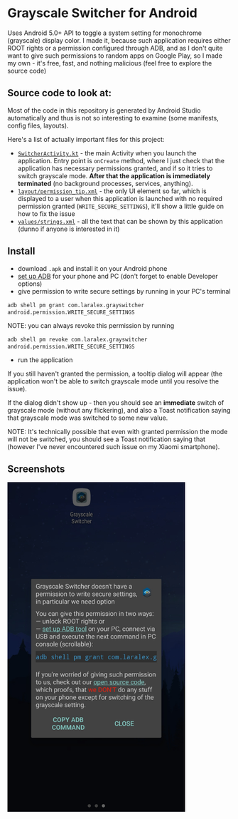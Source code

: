 # Grayscale Switcher for Android
Uses Android 5.0+ API to toggle a system setting for monochrome (grayscale) display color. 
I made it, because such application requires either ROOT rights or a permission configured through ADB,
and as I don't quite want to give such permissions to random apps on Google Play, so I made my own - it's free, fast, and nothing malicious (feel free to explore the source code)  

## Source code to look at:
Most of the code in this repository is generated by Android Studio automatically and thus is not so interesting to examine (some manifests, config files, layouts). 

Here's a list of actually important files for this project:
* [`SwitcherActivity.kt`](app/src/main/java/com/laralex/grayswitcher/SwitcherActivity.kt) - the main Activity when you launch the application. 
Entry point is `onCreate` method, where I just check that the application has necessary permissions granted, and if so it tries to switch grayscale mode.
**After that the application is immediately terminated** (no background processes, services, anything).
* [`layout/permission_tip.xml`](app/src/main/res/layout/permission_tip.xml) - the only UI element so far, 
which is displayed to a user when this application is launched with no required permission granted (`WRITE_SECURE_SETTINGS`),
it'll show a little guide on how to fix the issue
* [`values/strings.xml`](app/src/main/res/values/strings.xml) - all the text that can be shown by this application (dunno if anyone is interested in it)

## Install
* download `.apk` and install it on your Android phone
* [set up ADB](https://tasker.joaoapps.com/userguide/en/help/ah_adb_setup.html) for your phone and PC (don't forget to enable Developer options)
* give permission to write secure settings by running in your PC's terminal
```
adb shell pm grant com.laralex.grayswitcher android.permission.WRITE_SECURE_SETTINGS
```
NOTE: you can always revoke this permission by running
```
adb shell pm revoke com.laralex.grayswitcher android.permission.WRITE_SECURE_SETTINGS
```
* run the application

If you still haven't granted the permission, a tooltip dialog will appear (the application won't be able to switch grayscale mode until you resolve the issue).

If the dialog didn't show up - then you should see an **immediate** switch of grayscale mode (without any flickering), 
and also a Toast notification saying that grayscale mode was switched to some new value. 

NOTE: It's technically possible that even with granted permission the mode will not be switched, 
you should see a Toast notification saying that (however I've never encountered such issue on my Xiaomi smartphone).

## Screenshots
<img src="repository/tip.jpg" width="400"/>
